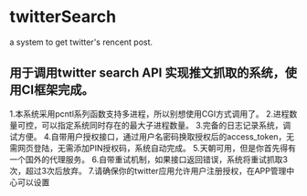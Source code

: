 # twitterSearch
a system to get twitter's rencent post. 

用于调用twitter search API 实现推文抓取的系统，使用CI框架完成。
-
1.本系统采用pcntl系列函数支持多进程，所以别想使用CGI方式调用了。
2.进程数量可控，可以指定系统同时存在的最大子进程数量。
3.完备的日志记录系统，调试方便。
4.自带用户授权接口，通过用户名密码换取授权后的access_token，无需网页登陆，无需添加PIN授权码，系统自动完成。
5.天朝可用，但是你首先得有一个国外的代理服务。
6.自带重试机制，如果接口返回错误，系统将重试抓取3次，超过3次后放弃。
7.请确保你的twitter应用允许用户注册授权，在APP管理中心可以设置